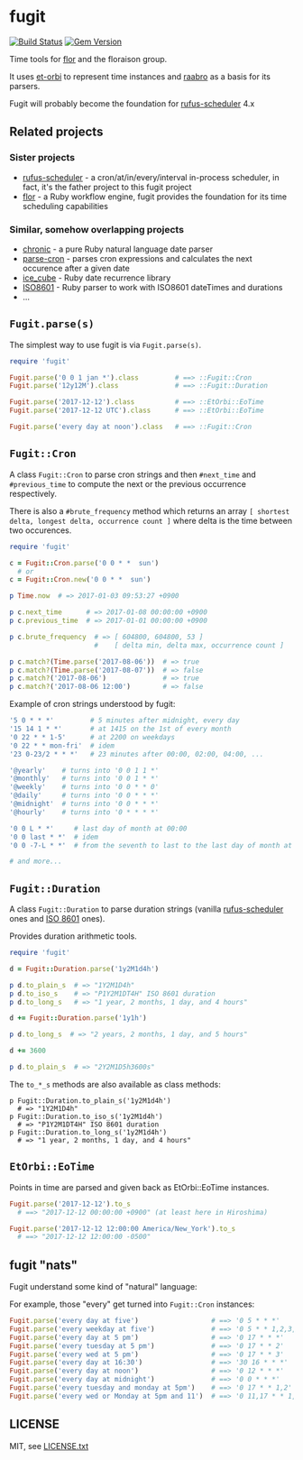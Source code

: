 
# fugit

[![Build Status](https://secure.travis-ci.org/floraison/fugit.svg)](http://travis-ci.org/floraison/fugit)
[![Gem Version](https://badge.fury.io/rb/fugit.svg)](http://badge.fury.io/rb/fugit)

Time tools for [flor](https://github.com/floraison/flor) and the floraison group.

It uses [et-orbi](https://github.com/floraison/et-orbi) to represent time instances and [raabro](https://github.com/floraison/raabro) as a basis for its parsers.

Fugit will probably become the foundation for [rufus-scheduler](https://github.com/jmettraux/rufus-scheduler) 4.x


## Related projects

### Sister projects

* [rufus-scheduler](https://github.com/jmettraux/rufus-scheduler) - a cron/at/in/every/interval in-process scheduler, in fact, it's the father project to this fugit project
* [flor](https://github.com/floraison/flor) - a Ruby workflow engine, fugit provides the foundation for its time scheduling capabilities

### Similar, somehow overlapping projects

* [chronic](https://github.com/mojombo/chronic) - a pure Ruby natural language date parser
* [parse-cron](https://github.com/siebertm/parse-cron) - parses cron expressions and calculates the next occurence after a given date
* [ice_cube](https://github.com/seejohnrun/ice_cube) - Ruby date recurrence library
* [ISO8601](https://github.com/arnau/ISO8601) - Ruby parser to work with ISO8601 dateTimes and durations
* ...


## `Fugit.parse(s)`

The simplest way to use fugit is via `Fugit.parse(s)`.

```ruby
require 'fugit'

Fugit.parse('0 0 1 jan *').class         # ==> ::Fugit::Cron
Fugit.parse('12y12M').class              # ==> ::Fugit::Duration

Fugit.parse('2017-12-12').class          # ==> ::EtOrbi::EoTime
Fugit.parse('2017-12-12 UTC').class      # ==> ::EtOrbi::EoTime

Fugit.parse('every day at noon').class   # ==> ::Fugit::Cron
```

## `Fugit::Cron`

A class `Fugit::Cron` to parse cron strings and then `#next_time` and `#previous_time` to compute the next or the previous occurrence respectively.

There is also a `#brute_frequency` method which returns an array `[ shortest delta, longest delta, occurrence count ]` where delta is the time between two occurences.

```ruby
require 'fugit'

c = Fugit::Cron.parse('0 0 * *  sun')
  # or
c = Fugit::Cron.new('0 0 * *  sun')

p Time.now  # => 2017-01-03 09:53:27 +0900

p c.next_time      # => 2017-01-08 00:00:00 +0900
p c.previous_time  # => 2017-01-01 00:00:00 +0900

p c.brute_frequency  # => [ 604800, 604800, 53 ]
                     #    [ delta min, delta max, occurrence count ]

p c.match?(Time.parse('2017-08-06'))  # => true
p c.match?(Time.parse('2017-08-07'))  # => false
p c.match?('2017-08-06')              # => true
p c.match?('2017-08-06 12:00')        # => false
```

Example of cron strings understood by fugit:
```ruby
'5 0 * * *'         # 5 minutes after midnight, every day
'15 14 1 * *'       # at 1415 on the 1st of every month
'0 22 * * 1-5'      # at 2200 on weekdays
'0 22 * * mon-fri'  # idem
'23 0-23/2 * * *'   # 23 minutes after 00:00, 02:00, 04:00, ...

'@yearly'    # turns into '0 0 1 1 *'
'@monthly'   # turns into '0 0 1 * *'
'@weekly'    # turns into '0 0 * * 0'
'@daily'     # turns into '0 0 * * *'
'@midnight'  # turns into '0 0 * * *'
'@hourly'    # turns into '0 * * * *'

'0 0 L * *'     # last day of month at 00:00
'0 0 last * *'  # idem
'0 0 -7-L * *'  # from the seventh to last to the last day of month at 00:00

# and more...
```

## `Fugit::Duration`

A class `Fugit::Duration` to parse duration strings (vanilla [rufus-scheduler](https://github.com/jmettraux/rufus-scheduler) ones and [ISO 8601](https://en.wikipedia.org/wiki/ISO_8601) ones).

Provides duration arithmetic tools.

```ruby
require 'fugit'

d = Fugit::Duration.parse('1y2M1d4h')

p d.to_plain_s  # => "1Y2M1D4h"
p d.to_iso_s    # => "P1Y2M1DT4H" ISO 8601 duration
p d.to_long_s   # => "1 year, 2 months, 1 day, and 4 hours"

d += Fugit::Duration.parse('1y1h')

p d.to_long_s  # => "2 years, 2 months, 1 day, and 5 hours"

d += 3600

p d.to_plain_s  # => "2Y2M1D5h3600s"
```

The `to_*_s` methods are also available as class methods:
```
p Fugit::Duration.to_plain_s('1y2M1d4h')
  # => "1Y2M1D4h"
p Fugit::Duration.to_iso_s('1y2M1d4h')
  # => "P1Y2M1DT4H" ISO 8601 duration
p Fugit::Duration.to_long_s('1y2M1d4h')
  # => "1 year, 2 months, 1 day, and 4 hours"
```

## `EtOrbi::EoTime`

Points in time are parsed and given back as EtOrbi::EoTime instances.

```ruby
Fugit.parse('2017-12-12').to_s
  # ==> "2017-12-12 00:00:00 +0900" (at least here in Hiroshima)

Fugit.parse('2017-12-12 12:00:00 America/New_York').to_s
  # ==> "2017-12-12 12:00:00 -0500"
```

## fugit "nats"

Fugit understand some kind of "natural" language:

For example, those "every" get turned into `Fugit::Cron` instances:
```ruby
Fugit.parse('every day at five')                  # ==> '0 5 * * *'
Fugit.parse('every weekday at five')              # ==> '0 5 * * 1,2,3,4,5'
Fugit.parse('every day at 5 pm')                  # ==> '0 17 * * *'
Fugit.parse('every tuesday at 5 pm')              # ==> '0 17 * * 2'
Fugit.parse('every wed at 5 pm')                  # ==> '0 17 * * 3'
Fugit.parse('every day at 16:30')                 # ==> '30 16 * * *'
Fugit.parse('every day at noon')                  # ==> '0 12 * * *'
Fugit.parse('every day at midnight')              # ==> '0 0 * * *'
Fugit.parse('every tuesday and monday at 5pm')    # ==> '0 17 * * 1,2'
Fugit.parse('every wed or Monday at 5pm and 11')  # ==> '0 11,17 * * 1,3'
```


## LICENSE

MIT, see [LICENSE.txt](LICENSE.txt)

